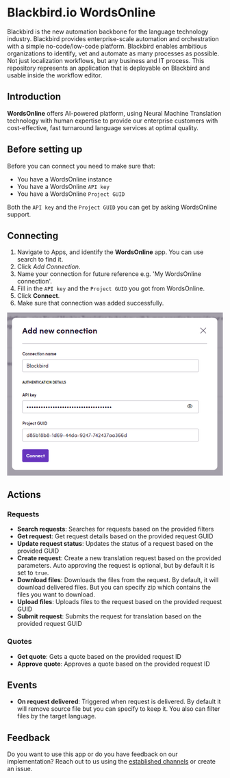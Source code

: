 # Blackbird.io WordsOnline

Blackbird is the new automation backbone for the language technology industry. Blackbird provides enterprise-scale automation and orchestration with a simple no-code/low-code platform. Blackbird enables ambitious organizations to identify, vet and automate as many processes as possible. Not just localization workflows, but any business and IT process. This repository represents an application that is deployable on Blackbird and usable inside the workflow editor.

## Introduction

<!-- begin docs -->

**WordsOnline** offers AI-powered platform, using Neural Machine Translation technology with human expertise to provide our enterprise customers with cost-effective, fast turnaround language services at optimal quality.

## Before setting up

Before you can connect you need to make sure that:

- You have a WordsOnline instance 
- You have a WordsOnline `API key`
- You have a WordsOnline `Project GUID`

Both the `API key` and the `Project GUID` you can get by asking WordsOnline support.

## Connecting

1. Navigate to Apps, and identify the **WordsOnline** app. You can use search to find it.
2. Click _Add Connection_.
3. Name your connection for future reference e.g. 'My WordsOnline connection'.
4. Fill in the `API key` and the `Project GUID` you got from WordsOnline.
5. Click **Connect**.
6. Make sure that connection was added successfully.

![connection](/image/README/connection.png)

## Actions

### Requests 

- **Search requests**: Searches for requests based on the provided filters
- **Get request**: Get request details based on the provided request GUID
- **Update request status**: Updates the status of a request based on the provided GUID
- **Create request**: Create a new translation request based on the provided parameters. Auto approving the request is optional, but by default it is set to `true`.
- **Download files**: Downloads the files from the request. By default, it will download delivered files. But you can specify zip which contains the files you want to download.
- **Upload files**: Uploads files to the request based on the provided request GUID
- **Submit request**: Submits the request for translation based on the provided request GUID

### Quotes
- **Get quote**: Gets a quote based on the provided request ID
- **Approve quote**: Approves a quote based on the provided request ID

## Events

- **On request delivered**: Triggered when request is delivered. By default it will remove source file but you can specify to keep it. You also can filter files by the target language.

## Feedback

Do you want to use this app or do you have feedback on our implementation? Reach out to us using the [established channels](https://www.blackbird.io/) or create an issue.

<!-- end docs -->